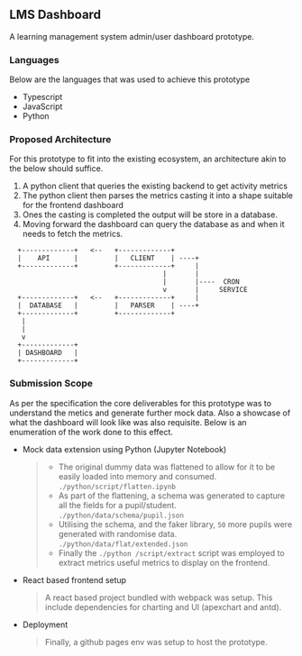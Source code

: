 ## LMS Dashboard

A learning management system admin/user dashboard prototype.

### Languages

Below are the languages that was used to achieve this prototype

- Typescript
- JavaScript
- Python

### Proposed Architecture

For this prototype to fit into the existing ecosystem, an architecture akin to the below should suffice.

1. A python client that queries the existing backend to get activity metrics
1. The python client then parses the metrics casting it into a shape
   suitable for the frontend dashboard
1. Ones the casting is completed the output will be store in a database.
1. Moving forward the dashboard can query the database as and when it needs to fetch the metrics.

```
  +-------------+   <--   +-------------+
  |    API      |         |   CLIENT    | ----+
  +-------------+         +-------------+     |
                                      |       |
                                      |       |----  CRON
                                      v       |     SERVICE
  +-------------+   <--   +-------------+     |
  |  DATABASE   |         |   PARSER    | ----+
  +-------------+         +-------------+
   |
   |
   v
  +-------------+
  | DASHBOARD   |
  +-------------+

```

### Submission Scope

As per the specification the core deliverables for this prototype was to understand the metics and generate further mock data. Also a showcase of what the dashboard will look like was also requisite. Below is an enumeration of the work done to this effect.

- Mock data extension using Python (Jupyter Notebook)

  > - The original dummy data was flattened to allow for it to be easily loaded into memory and consumed. `./python/script/flatten.ipynb`
  > - As part of the flattening, a schema was generated to capture all the fields for a pupil/student. `./python/data/schema/pupil.json`
  > - Utilising the schema, and the faker library, `50` more pupils were generated with randomise data. `./python/data/flat/extended.json`
  > - Finally the `./python /script/extract` script was employed to extract metrics useful metrics to display on the frontend.

- React based frontend setup

  > A react based project bundled with webpack was setup. This include dependencies for charting and UI (apexchart and antd).

- Deployment

  > Finally, a github pages env was setup to host the prototype.
